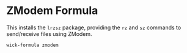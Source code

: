 ZModem Formula
==============

This installs the `lrzsz` package, providing the `rz` and `sz` commands to send/receive files using ZModem.

    wick-formula zmodem
